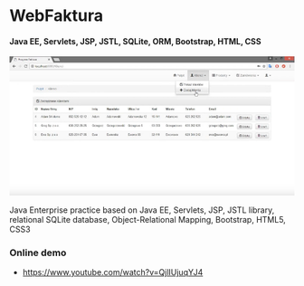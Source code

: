 # WebFaktura
#### Java EE, Servlets, JSP, JSTL, SQLite, ORM, Bootstrap, HTML, CSS

<img src="web/assests/images/webFaktura.png" width="600px" />

Java Enterprise practice based on Java EE, Servlets, JSP, JSTL library, relational SQLite database, Object-Relational Mapping, Bootstrap, HTML5, CSS3

### Online demo

- https://www.youtube.com/watch?v=QjlIUjuqYJ4